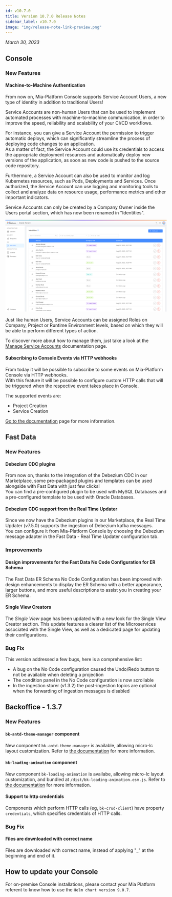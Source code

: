 ```yaml
---
id: v10.7.0
title: Version 10.7.0 Release Notes
sidebar_label: v10.7.0
image: "img/release-note-link-preview.png"
---
```


_March 30, 2023_

## Console

### New Features

#### Machine-to-Machine Authentication

From now on, Mia-Platform Console supports Service Account Users, a new type of identity in addition to traditional Users!

Service Accounts are non-human Users that can be used to implement automated processes with machine-to-machine communication, in order to improve the speed, reliability and scalability of your CI/CD workflows.

For instance, you can give a Service Account the permission to trigger automatic deploys, which can significantly streamline the process of deploying code changes to an application.  
As a matter of fact, the Service Account could use its credentials to access the appropriate deployment resources and automatically deploy new versions of the application, as soon as new code is pushed to the source code repository.

Furthermore, a Service Account can also be used to monitor and log Kubernetes resources, such as Pods, Deployments and Services. Once authorized, the Service Account can use logging and monitoring tools to collect and analyze data on resource usage, performance metrics and other important indicators.

Service Accounts can only be created by a Company Owner inside the Users portal section, which has now been renamed in "Identities".

![Identities Table](./img/10.7/identities_table.png)

Just like human Users, Service Accounts can be assigned Roles on Company, Project or Runtime Environment levels, based on which they will be able to perform different types of action.  

To discover more about how to manage them, just take a look at the [Manage Service Accounts](/development_suite/identity-and-access-management/service-account-management.md) documentation page.

#### Subscribing to Console Events via HTTP webhooks

From today it will be possible to subscribe to some events on Mia-Platform Console via HTTP webhooks.  
With this feature it will be possible to configure custom HTTP calls that will be triggered when the respective event takes place in Console.

The supported events are:

- Project Creation
- Service Creation

[Go to the documentation](/development_suite/webhooks-and-events/webhooks.md) page for more information.

## Fast Data

### New Features

#### Debezium CDC plugins

From now on, thanks to the integration of the Debezium CDC in our Marketplace, some pre-packaged plugins and templates can be used alongside with Fast Data with just few clicks!  
You can find a pre-configured plugin to be used with MySQL Databases and a pre-configured template to be used with Oracle Databases.

#### Debezium CDC support from the Real Time Updater

Since we now have the Debezium plugins in our Marketplace, the Real Time Updater (v7.5.0) supports the ingestion of Debezium kafka messages.  
You can configure it from Mia-Platform Console by choosing the Debezium message adapter in the Fast Data - Real Time Updater configuration tab.

### Improvements

#### Design improvements for the Fast Data No Code Configuration for ER Schema

The Fast Data ER Schema No Code Configuration has been improved with design enhancements to display the ER Schema with a better appearance, larger buttons, and more useful descriptions to assist you in creating your ER Schema.

#### Single View Creators

The _Single View_ page has been updated with a new look for the Single View Creator section. This update features a clearer list of the Microservices associated with the Single View, as well as a dedicated page for updating their configurations.

### Bug Fix

This version addressed a few bugs, here is a comprehensive list:

- A bug on the No Code configuration caused the Undo/Redo button to not be available when deleting a projection
- The condition panel in the No Code configuration is now scrollable
- In the ingestion storer (v1.3.2) the post-ingestion topics are optional when the forwarding of ingestion messages is disabled

## Backoffice - 1.3.7

### New Features

#### `bk-antd-theme-manager` component

New component `bk-antd-theme-manager` is available, allowing micro-lc layout customization. Refer to [the documentation](/business_suite/backoffice/components/misc.md#bk-antd-theme-manager) for more information.

#### `bk-loading-animation` component

New component `bk-loading-animation` is availabe, allowing micro-lc layout customization, and bundled at `/dist/bk-loading-animation.esm.js`. Refer to [the documentation](/business_suite/backoffice/components/misc.md#bk-loading-animation) for more information.

#### Support to http credentials

Components which perform HTTP calls (eg, `bk-crud-client`) have property `credentials`, which specifies credentials of HTTP calls.

### Bug Fix

#### Files are downloaded with correct name

Files are downloaded with correct name, instead of applying "_" at the beginning and end of it.

## How to update your Console

For on-premise Console installations, please contact your Mia Platform referent to know how to use the `Helm chart version 9.0.7`.
